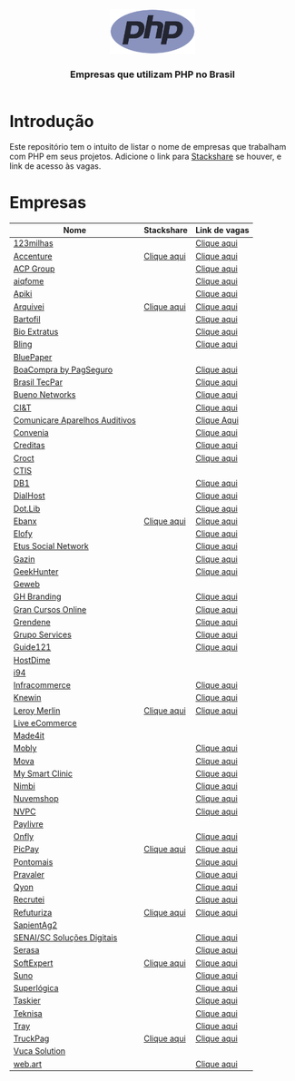 <header>
    <p align="center">
        <img width="150" src="doc/images/php-logo.png" alt="PHP logo" />
    </p>
    <h3 align="center">Empresas que utilizam PHP no Brasil</h3>
</header>

# Introdução

Este repositório tem o intuito de listar o nome de empresas que trabalham com PHP em seus projetos. Adicione o link para
[Stackshare](https://stackshare.io) se houver, e link de acesso às vagas.

# Empresas

| Nome                                                                       | Stackshare                                                                   | Link de vagas                                                                          |
|----------------------------------------------------------------------------|------------------------------------------------------------------------------|----------------------------------------------------------------------------------------|
| [123milhas](https://123milhas.com)                                         |                                                                              | [Clique aqui](https://jobs.solides.com/123milhas)                                      |
| [Accenture](https://www.accenture.com/br-pt)                               | [Clique aqui](https://stackshare.io/accenture/accenture)                     | [Clique aqui](https://www.accenture.com/br-pt/careers)                                 |
| [ACP Group](https://www.acpgroup.com.br)                                   |                                                                              | [Clique aqui](https://acpgroup.gupy.io)                                                |
| [aiqfome](https://sobre.aiqfome.com)                                       |                                                                              | [Clique aqui](https://aiqfome.gupy.io)                                                 |
| [Apiki](https://apiki.com)                                                 |                                                                              | [Clique aqui](https://apiki.solides.jobs)                                              |
| [Arquivei](https://arquivei.com.br)                                        | [Clique aqui](https://stackshare.io/arquivei-engineering/arquivei)           | [Clique aqui](https://arquivei.com.br/vagas)                                           |
| [Bartofil](https://www.bartofil.com.br)                                    |                                                                              | [Clique aqui](https://bartofil.empregare.com/pt-br/vagas)                              |
| [Bio Extratus](https://www.bioextratus.com.br)                             |                                                                              | [Clique aqui](https://trabalheconosco.bioextratus.com.br)                              |
| [Bling](https://bling.com.br)                                              |                                                                              | [Clique aqui](https://vagas-bling.gupy.io)                                             |
| [BluePaper](https://bluepaper.io)                                          |                                                                              |                                                                                        |
| [BoaCompra by PagSeguro](https://boacompra.com)                            |                                                                              | [Clique aqui](https://pagseguro.gupy.io)                                               |
| [Brasil TecPar](https://www.brasiltecpar.com.br)                           |                                                                              | [Clique aqui](https://www.brasiltecpar.com.br/trabalheconosco)                         |
| [Bueno Networks](https://buenonetworks.com.br)                             |                                                                              | [Clique aqui](https://www.linkedin.com/company/bueno-networks)                         |
| [CI&T](https://ciandt.com)                                                 |                                                                              | [Clique aqui](https://ciandt.com)                                                      |
| [Comunicare Aparelhos Auditivos](https://comunicareaparelhosauditivos.com) |                                                                              | [Clique Aqui](https://jobs.solides.com/COMUNICAREAPARELHOSAUDITIVOS#)                  |
| [Convenia](http://convenia.com.br)                                         |                                                                              | [Clique aqui](https://convenia-tech.gupy.io)                                           |
| [Creditas](https://www.creditas.com)                                       |                                                                              | [Clique aqui](https://careers.creditas.com)                                            |
| [Croct](https://croct.com)                                                 |                                                                              | [Clique aqui](https://croct.com/careers)                                               |
| [CTIS](https://ctis.com.br)                                                |                                                                              |                                                                                        |
| [DB1](https://www.db1.com.br)                                              |                                                                              | [Clique aqui](https://jobs.kenoby.com/db1-global-software-vagas)                       |
| [DialHost](https://www.dialhost.com.br)                                    |                                                                              | [Clique aqui](https://www.dialhost.com.br/trabalhe-conosco)                            |
| [Dot.Lib](https://dotlib.com)                                              |                                                                              | [Clique aqui](https://github.com/dotlib)                                               |
| [Ebanx](https://www.ebanx.com/br)                                          | [Clique aqui](https://stackshare.io/ebanx/ebanx)                             | [Clique aqui](https://boards.greenhouse.io/ebanx)                                      |
| [Elofy](https://elofy.com.br)                                              |                                                                              | [Clique aqui](https://www.linkedin.com/company/elofy/jobs)                             |
| [Etus Social Network](https://www.etus.com.br)                             |                                                                              | [Clique aqui](https://www.linkedin.com/company/etus/jobs)                              |
| [Gazin](https://www.gazin.com.br)                                          |                                                                              | [Clique aqui](https://gazin.rhgestor.com.br/vagas)                                     |
| [GeekHunter](https://www.geekhunter.com.br)                                |                                                                              | [Clique aqui](https://www.geekhunter.com.br/vagas)                                     |
| [Geweb](http://www.geweb.com.br)                                           |                                                                              |                                                                                        |            
| [GH Branding](https://www.agenciagh.com.br)                                |                                                                              | [Clique aqui](https://sites.google.com/view/jobsgh)                                    |
| [Gran Cursos Online](https://www.grancursosonline.com.br)                  |                                                                              | [Clique aqui](https://vemsergran.gupy.io)                                              |
| [Grendene](https://grendene.com.br)                                        |                                                                              | [Clique aqui](https://facapartegrendene.gupy.io)                                       |
| [Grupo Services](https://gruposervices.com.br)                             |                                                                              | [Clique aqui](https://gruposervices.com.br/oportunidades)                              |
| [Guide121](https://guide121.com)                                           |                                                                              | [Clique aqui](https://guide121.jobs.recrut.ai)                                         |
| [HostDime](https://hostdime.com.br)                                        |                                                                              |                                                                                        |
| [i94](https://i94.co)                                                      |                                                                              |                                                                                        |
| [Infracommerce](https://www.infracommerce.com.br/)                         |                                                                              | [Clique aqui](https://jobs.kenoby.com/infracommerce)                                   |
| [Knewin](https://www.knewin.com)                                           |                                                                              | [Clique aqui](https://www.knewin.com/trabalhe-conosco)                                 |
| [Leroy Merlin](https://leroymerlin.com.br)                                 | [Clique aqui](https://stackshare.io/leroy-merlin-brasil/website)             | [Clique aqui](https://jobs.kenoby.com/leroymerlin)                                     |
| [Live eCommerce](https://liveecommerce.com.br)                             |                                                                              |                                                                                        |
| [Made4it](https://made4it.com.br)                                          |                                                                              |                                                                                        |
| [Mobly](https://mobly.com.br)                                              |                                                                              | [Clique aqui](https://jobs.kenoby.com/mobly)                                           |
| [Mova](https://mova.vc)                                              |                                                                              | [Clique aqui](https://mova.gupy.io/)                                           |
| [My Smart Clinic](https://mysmartclinic.com.br)                            |                                                                              | [Clique aqui](https://www.linkedin.com/company/mysmartclinic/jobs)                     |
| [Nimbi](https://nimbi.com.br)                                              |                                                                              | [Clique aqui](https://vagasnanimbi.gupy.io)                                            |
| [Nuvemshop](https://www.nuvemshop.com.br)                                  |                                                                              | [Clique aqui](https://www.nuvemshop.com.br/trabalhe-na-nuvemshop)                      |
| [NVPC](https://www.nvpc.company)                                           |                                                                              | [Clique aqui](https://www.linkedin.com/company/novovarejo-com/jobs)                    |
| [Paylivre](https://www.paylivre.com)                                       |                                                                              |                                                                                        |
| [Onfly](https://www.onfly.com.br)                                          |                                                                              | [Clique aqui](https://onfly.solides.jobs)                                              |
| [PicPay](https://picpay.com)                                               | [Clique aqui](https://stackshare.io/picpay/picpay)                           | [Clique aqui](https://picpay.gupy.io)                                                  |
| [Pontomais](https://pontomais.com.br)                                               | | [Clique aqui](https://vemparapontomais.gupy.io)                                                  |
| [Pravaler](https://www.pravaler.com.br)                                    |                                                                              | [Clique aqui](https://pravaler.gupy.io)                                                |
| [Qyon](https://www.qyon.com)                                               |                                                                              | [Clique aqui](https://www.linkedin.com/company/qyon/jobs)                              |
| [Recrutei](https://recrutei.com.br)                                        |                                                                              | [Clique aqui](https://empregos.recrutei.com.br)                                        |
| [Refuturiza](https://refuturiza.com.br)                                    | [Clique aqui](https://stackshare.io/refuturiza/refuturiza)                   | [Clique aqui](https://refuturizaempregos.solides.jobs)                                 |
| [SapientAg2](https://sapientag2.com.br)                                    |                                                                              |                                                                                        |
| [SENAI/SC Soluções Digitais](https://sc.senai.br)                          |                                                                              | [Clique aqui](https://crescemosjuntos.com.br/trabalhe-conosco?cidade=11270)            |
| [Serasa](https://www.serasa.com.br/carreiras)                              |                                                                              | [Clique aqui](https://serasa.gupy.io)                                                  |
| [SoftExpert](https://softexpert.com)                                       | [Clique aqui](https://stackshare.io/softexpert-software/softexpert-software) | [Clique aqui](https://softexpert.recruiterbox.com)                                     |
| [Suno](https://www.suno.com.br)                                            |                                                                              | [Clique aqui](https://gruposunojobs.gupy.io)                                           |
| [Superlógica](https://superlogica.com)                                     |                                                                              | [Clique aqui](https://superlogica.gupy.io)                                             |
| [Taskier](https://taskier.io)                                              |                                                                              | [Clique aqui](https://www.linkedin.com/company/apptaskier)                             |
| [Teknisa](https://www.teknisa.com)                                         |                                                                              | [Clique aqui](https://teknisa.solides.jobs)                                            |
| [Tray](https://www.tray.com.br)                                            |                                                                              | [Clique aqui](https://jobs.kenoby.com/tray)                                            |
| [TruckPag](https://truckpag.com.br)                                        | [Clique aqui](https://stackshare.io/truckpag-ti/nossa-stack)                 | [Clique aqui](https://www.linkedin.com/company/truckpag/jobs)                          |
| [Vuca Solution](https://vucasolution.com.br)                               |                                                                              |                                                                                        |
| [web.art](https://www.webart.com.br)                                       |                                                                              | [Clique aqui](https://painel.umentor.com.br/inteligente_novos/?con_cod=web16225&pla=5) |
